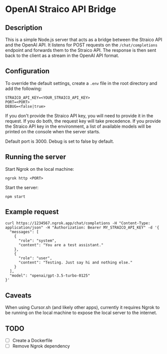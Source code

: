 # OpenAI Straico API Bridge

## Description

This is a simple Node.js server that acts as a bridge between the Straico API and the OpenAI API. It listens for POST requests on the `/chat/completions` endpoint and forwards them to the Straico API. The response is then sent back to the client as a stream in the OpenAI API format.

## Configuration

To override the default settings, create a `.env` file in the root directory and add the following:

```
STRAICO_API_KEY=<YOUR_STRAICO_API_KEY>
PORT=<PORT>
DEBUG=<false|true>
```

If you don't provide the Straico API key, you will need to provide it in the request. If you do both, the request key will take precedence.
If you provide the Straico API key in the environment, a list of available models will be printed on the console when the server starts.

Default port is 3000.
Debug is set to false by default.

## Running the server

Start Ngrok on the local machine:

```
ngrok http <PORT>
```

Start the server:

```
npm start
```

## Example request

```
curl https://1234567.ngrok.app/chat/completions -H "Content-Type: application/json" -H "Authorization: Bearer MY_STRAICO_API_KEY" -d '{
  "messages": [
    {
      "role": "system",
      "content": "You are a test assistant."
    },
    {
      "role": "user",
      "content": "Testing. Just say hi and nothing else."
    }
  ],
  "model": "openai/gpt-3.5-turbo-0125"
}'
```

## Caveats

When using Cursor.sh (and likely other apps), currently it requires Ngrok to be running on the local machine to expose the local server to the internet.

## TODO

- [ ] Create a Dockerfile
- [ ] Remove Ngrok dependency

